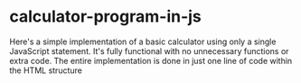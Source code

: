 # calculator-program-in-js
Here's a simple implementation of a basic calculator using only a single JavaScript statement. It's fully functional with no unnecessary functions or extra code. The entire implementation is done in just one line of code within the HTML structure
